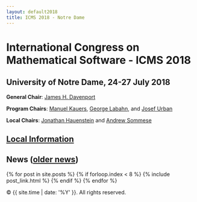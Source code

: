 ```yaml
---
layout: default2018
title: ICMS 2018 - Notre Dame
---
```


# International Congress on Mathematical Software - ICMS 2018
## University of Notre Dame, 24-27 July 2018

**General Chair**: [James H. Davenport](http://people.bath.ac.uk/masjhd/)

**Program Chairs**: 
[Manuel Kauers](http://www.kauers.de/), 
[George Labahn](https://cs.uwaterloo.ca/~glabahn/), and
[Josef Urban](https://www.ciirc.cvut.cz/~urbanjo3/)

**Local Chairs**: [Jonathan Hauenstein](https://www3.nd.edu/~jhauenst/) and [Andrew Sommese](https://www3.nd.edu/~sommese/) 

## [Local Information](https://bertini.nd.edu/ICMS2018/)

## News ([older news](/news/))

{% for post in site.posts %}
    {% if forloop.index < 8 %}
        {% include post_link.html %}
    {% endif %}
{% endfor %}


<p>&copy; {{ site.time | date: '%Y' }}. All rights reserved.</p>
